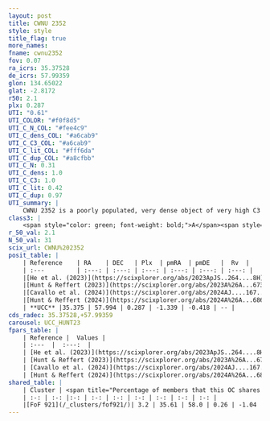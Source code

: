 ```yaml
---
layout: post
title: CWNU 2352
style: style
title_flag: true
more_names: 
fname: cwnu2352
fov: 0.07
ra_icrs: 35.37528
de_icrs: 57.99359
glon: 134.65022
glat: -2.8172
r50: 2.1
plx: 0.287
UTI: "0.61"
UTI_COLOR: "#f0f8d5"
UTI_C_N_COL: "#fee4c9"
UTI_C_dens_COL: "#a6cab9"
UTI_C_C3_COL: "#a6cab9"
UTI_C_lit_COL: "#fff6da"
UTI_C_dup_COL: "#a8cfbb"
UTI_C_N: 0.31
UTI_C_dens: 1.0
UTI_C_C3: 1.0
UTI_C_lit: 0.42
UTI_C_dup: 0.97
UTI_summary: |
    CWNU 2352 is a poorly populated, very dense object of very high C3 quality. It was recently reported in the literature.This is a unique object, which shares a very small percentage of members with at least one previously reported entry.
class3: |
    <span style="color: green; font-weight: bold;">A</span><span style="color: green; font-weight: bold;">A</span>
r_50_val: 2.1
N_50_val: 31
scix_url: CWNU%202352
posit_table: |
    | Reference    | RA    | DEC   | Plx  | pmRA  | pmDE   |  Rv  |
    | :---         | :---: | :---: | :---: | :---: | :---: | :---: |
    |[He et al. (2023)](https://scixplorer.org/abs/2023ApJS..264....8H) | 35.346 | 58.011 | 0.296 | -1.335 | -0.39 | -53.69 |
    |[Hunt & Reffert (2023)](https://scixplorer.org/abs/2023A%26A...673A.114H) | 35.389 | 57.998 | 0.287 | -1.337 | -0.414 | -- |
    |[Cavallo et al. (2024)](https://scixplorer.org/abs/2024AJ....167...12C) | 35.353 | 57.997 | 0.287 | -- | -- | -- |
    |[Hunt & Reffert (2024)](https://scixplorer.org/abs/2024A%26A...686A..42H) | 35.389 | 57.998 | 0.287 | -1.337 | -0.414 | -- |
    | **UCC** |35.375 | 57.994 | 0.287 | -1.339 | -0.418 | -- | 
cds_radec: 35.37528,+57.99359
carousel: UCC_HUNT23
fpars_table: |
    | Reference |  Values |
    | :---  |  :---:  |
    | [He et al. (2023)](https://scixplorer.org/abs/2023ApJS..264....8H) | `A0=2.35, m-M=12.45, logAge=8.15` |
    | [Hunt & Reffert (2023)](https://scixplorer.org/abs/2023A%26A...673A.114H) | `AV50=2.181, diffAV50=0.674, MOD50=12.478, logAge50=8.0` |
    | [Cavallo et al. (2024)](https://scixplorer.org/abs/2024AJ....167...12C) | `AV50=2.43, dMod50=12.77, logAge50=7.82, [Fe/H]50=0.04` |
    | [Hunt & Reffert (2024)](https://scixplorer.org/abs/2024A%26A...686A..42H) | `MassJ=321.032` |
shared_table: |
    | Cluster | <span title="Percentage of members that this OC shares with the ones listed">%</span>   | RA   | DEC   | Plx   | pmRA  | pmDE  | Rv | UTI |
    | :-: | :-: |:-: | :-: | :-: | :-: | :-: | :-: | :-: |
    |[FoF 921](/_clusters/fof921/)| 3.2 | 35.61 | 58.0 | 0.26 | -1.04 | -0.37 | -37.7 |0.03 |
---
```

